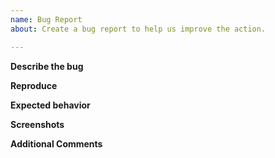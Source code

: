 ```yaml
---
name: Bug Report
about: Create a bug report to help us improve the action.

---
```


**Describe the bug**
<!-- Please provide a clear and concise description of what the bug is. -->

**Reproduce**
<!-- Steps to reproduce the behavior. -->

**Expected behavior**
<!-- Please provide a clear and concise description of what you expected to happen. -->

**Screenshots**
<!-- If applicable, add screenshots to help explain your problem. -->

**Additional Comments**
<!-- Add any other context about the problem here. -->